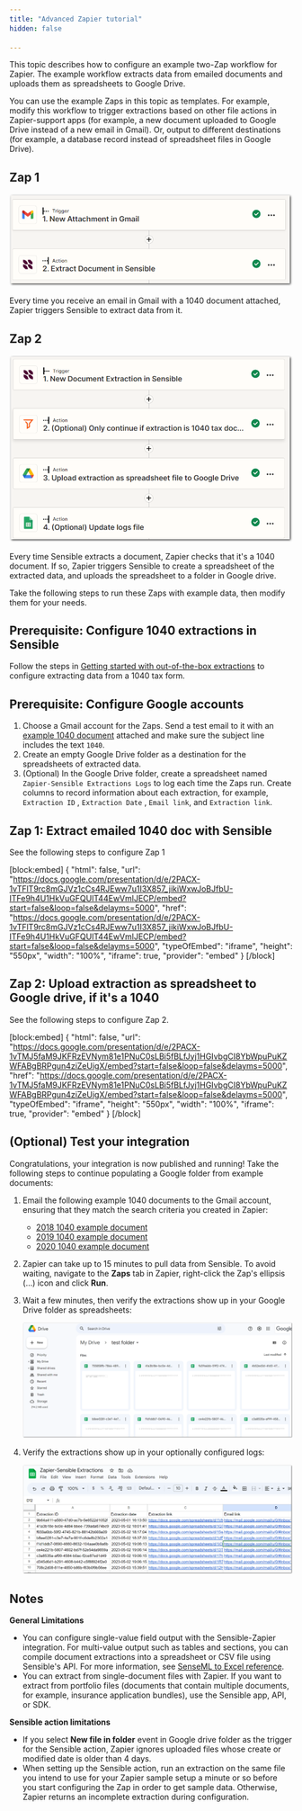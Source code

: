 ```yaml
---
title: "Advanced Zapier tutorial"
hidden: false

---
```


This topic describes how to configure an example two-Zap workflow for Zapier. The example workflow extracts data from emailed documents and uploads them as spreadsheets to Google Drive. 

You can use the example Zaps in this topic as templates. For example, modify this workflow to trigger extractions based on other file actions in Zapier-support apps (for example, a new document uploaded to Google Drive instead of a new email in Gmail). Or, output to different destinations (for example, a database record instead of spreadsheet files in Google Drive).

Zap 1
---

![Click to enlarge](https://raw.githubusercontent.com/sensible-hq/sensible-docs/main/readme-sync/assets/v0/images/final/zapier_action_1.png)

Every time you receive an email in Gmail with a 1040 document attached, Zapier triggers Sensible to extract data from it.

Zap 2
---

![Click to enlarge](https://raw.githubusercontent.com/sensible-hq/sensible-docs/main/readme-sync/assets/v0/images/final/zapier_action_2.png)

Every time Sensible extracts a document, Zapier checks that it's a 1040 document. If so, Zapier triggers Sensible to create a spreadsheet of the extracted data, and uploads the spreadsheet to a folder in Google drive.

Take the following steps to run these Zaps with example data, then modify them for your needs.

Prerequisite: Configure 1040 extractions in Sensible
----

Follow the steps in [Getting started with out-of-the-box extractions](doc:library-quickstart) to configure extracting data from a 1040 tax form. 

Prerequisite: Configure Google accounts
----

1. Choose a Gmail account for the Zaps. Send a test email to it with an [example 1040 document](https://github.com/sensible-hq/sensible-configuration-library/raw/main/tax_forms/1040/2021/1040_2021_sample.pdf)  attached and make sure the subject line includes the text `1040`.
2. Create an empty Google Drive folder as a destination for the spreadsheets of extracted data.
3. (Optional) In the Google Drive folder, create a spreadsheet named `Zapier-Sensible Extractions Logs` to log each time the Zaps run. Create columns to record information about each extraction, for example, `Extraction ID` , `Extraction Date` , `Email link`, and `Extraction link`.

Zap 1: Extract emailed 1040 doc with Sensible
---

See the following steps to configure Zap 1

[block:embed]
{
  "html": false,
  "url": "https://docs.google.com/presentation/d/e/2PACX-1vTFlT9rc8mGJVz1cCs4RJEww7u1I3X857_jikiWxwJoBJfbU-ITFe9h4U1HkVuGFQUlT44EwVmlJECP/embed?start=false&loop=false&delayms=5000",
  "href": "https://docs.google.com/presentation/d/e/2PACX-1vTFlT9rc8mGJVz1cCs4RJEww7u1I3X857_jikiWxwJoBJfbU-ITFe9h4U1HkVuGFQUlT44EwVmlJECP/embed?start=false&loop=false&delayms=5000",
  "typeOfEmbed": "iframe",
  "height": "550px",
  "width": "100%",
  "iframe": true,
  "provider": "embed"
}
[/block]

Zap 2: Upload extraction as spreadsheet to Google drive, if it's a 1040
---

See the following steps to configure Zap 2.

[block:embed]
{
  "html": false,
  "url": "https://docs.google.com/presentation/d/e/2PACX-1vTMJ5faM9JKFRzEVNym81e1PNuC0sLBi5fBLfJyj1HGIvbgCI8YbWpuPuKZWFABgBRPgun4ziZeUigX/embed?start=false&loop=false&delayms=5000",
  "href": "https://docs.google.com/presentation/d/e/2PACX-1vTMJ5faM9JKFRzEVNym81e1PNuC0sLBi5fBLfJyj1HGIvbgCI8YbWpuPuKZWFABgBRPgun4ziZeUigX/embed?start=false&loop=false&delayms=5000",
  "typeOfEmbed": "iframe",
  "height": "550px",
  "width": "100%",
  "iframe": true,
  "provider": "embed"
}
[/block]



(Optional) Test your integration
---

Congratulations, your integration is now published and running! Take the following steps to continue populating a Google folder from example documents:

1. Email the following example 1040 documents to the Gmail account, ensuring that they match the search criteria you created in Zapier:
   - [2018 1040 example document](https://github.com/sensible-hq/sensible-configuration-library/tree/main/tax_forms/1040/2018)
   - [2019 1040 example document](https://github.com/sensible-hq/sensible-configuration-library/tree/main/tax_forms/1040/2019)
   - [2020 1040 example document](https://github.com/sensible-hq/sensible-configuration-library/tree/main/tax_forms/1040/2020)

2. Zapier can take up to 15 minutes to pull data from Sensible. To avoid waiting, navigate to the **Zaps** tab in Zapier, right-click the Zap's ellipsis (...) icon and click **Run**.

3. Wait a few minutes, then verify the extractions show up in your Google Drive folder as spreadsheets:

   ![Click to enlarge](https://raw.githubusercontent.com/sensible-hq/sensible-docs/main/readme-sync/assets/v0/images/final/zapier_action_3.png)

4. Verify the extractions show up in your optionally configured logs:

   ![Click to enlarge](https://raw.githubusercontent.com/sensible-hq/sensible-docs/main/readme-sync/assets/v0/images/final/zapier_action_4.png)

Notes
---

**General Limitations**

- You can configure single-value field output with the Sensible-Zapier integration. For multi-value output such as tables and sections, you can compile document extractions into a spreadsheet or CSV file using Sensible's API. For more information, see [SenseML to Excel reference](doc:excel-reference).
- You can extract from single-document files with Zapier. If you want to extract from portfolio files (documents that contain multiple documents, for example, insurance application bundles), use the Sensible app, API, or SDK. 

**Sensible action limitations**

- If you select **New file in folder**  event in Google drive folder as the trigger for the Sensible action, Zapier ignores uploaded files whose create or modified date is older than 4 days. 
- When setting up the Sensible action, run an extraction on the same file you intend to use for your Zapier sample setup a minute or so before you start configuring the Zap in order to get sample data. Otherwise, Zapier returns an incomplete extraction during configuration.